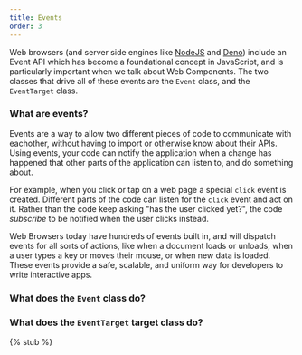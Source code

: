 ```yaml
---
title: Events
order: 3
---
```


Web browsers (and server side engines like [NodeJS][node] and [Deno][deno]) include an Event API which has become a
foundational concept in JavaScript, and is particularly important when we talk about Web Components. The two classes
that drive all of these events are the `Event` class, and the `EventTarget` class.

[node]: https://nodejs.org/en/
[deno]: https://deno.land/

### What are events?

Events are a way to allow two different pieces of code to communicate with eachother, without having to import or
otherwise know about their APIs. Using events, your code can notify the application when a change has happened that
other parts of the application can listen to, and do something about.

For example, when you click or tap on a web page a special `click` event is created. Different parts of the code can
listen for the `click` event and act on it. Rather than the code keep asking "has the user clicked yet?", the code
_subscribe_ to be notified when the user clicks instead.

Web Browsers today have hundreds of events built in, and will dispatch events for all sorts of actions, like when a
document loads or unloads, when a user types a key or moves their mouse, or when new data is loaded. These events
provide a safe, scalable, and uniform way for developers to write interactive apps.

### What does the `Event` class do?

### What does the `EventTarget` target class do?

{% stub %}
